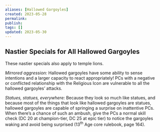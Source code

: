 ```yaml
---
aliases: [Hallowed Gargoyles]
created: 2023-05-28
permalink: 
publish: 
tags: []
updated: 2023-05-30
---
```


## Nastier Specials for All Hallowed Gargoyles

These nastier specials also apply to temple lions.

*Mirrored aggression:* Hallowed gargoyles have some ability to sense intentions and a larger capacity to react appropriately! PCs with a negative or conflicted relationship with the Religious Icon are vulnerable to all the hallowed gargoyles’ attacks.

*Statues, statues, everywhere:* Because they look so much like statues, and because most of the things that look like hallowed gargoyles are statues, hallowed gargoyles are capable of springing a surprise on inattentive PCs. When there’s a chance of such an ambush, give the PCs a normal skill check (DC 20 at champion-tier, DC 25 at epic tier) to notice the gargoyles waking and avoid being surprised (13<sup>th</sup> Age core rulebook, page 164).